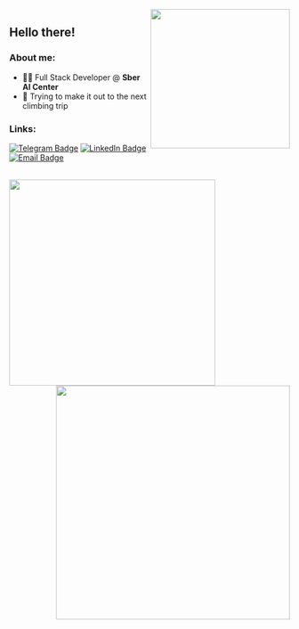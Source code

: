 
<img align="right" width="250" height="=150" src="https://media.giphy.com/media/TLOl2tSYNSZM0KnpcE/giphy.gif">

## Hello there!
### About me:

- 🧙‍♂️ Full Stack Developer @ **Sber AI Center**
- 🧗 Trying to make it out to the next climbing trip

### Links:

[![Telegram Badge](https://img.shields.io/badge/-Telegram-0088cc?style=for-the-badge&logo=appveyor&logo=Telegram&logoColor=white&color=blue)](https://t.me/epivoca)
[![LinkedIn Badge](https://img.shields.io/badge/-Linked%20In-9cf?style=for-the-badge)](https://linkedin.com/in/epivoca)
[![Email Badge](https://img.shields.io/badge/-Email-0088cc?style=for-the-badge&logo=appveyor&logo=Gmail&logoColor=white&color=yellow)](mailto:artfom02@gmail.com)

<br>

<a href="https://github.com/anuraghazra/github-readme-stats">
  <img align="left" width="370" src="https://github-readme-stats.vercel.app/api?username=epivoca&show_icons=true&theme=tokyonight&cache_seconds=1800" />
</a>

<a href="https://github.com/epivoca/dotfiles">
  <img align="right" width="420" src="https://github-readme-stats.vercel.app/api/pin/?username=epivoca&repo=dotfiles&theme=gotham" />
</a>

<br clear="all" />
